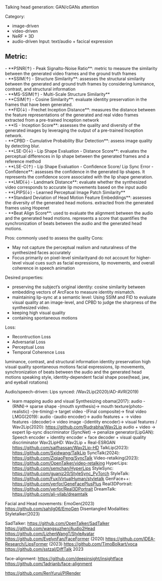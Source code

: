 Talking head generation:
GAN/cGANs
attention

Category:
- image-driven
- video-driven
- NeRF + 3D
- audio-driven
Input:
text/audio + facical expression

<h2>Metric:</h2>
- **PSNR(&#8593;) - Peak Signalto-Noise Ratio**: metric to measure the similarity between the generated video frames and the ground truth frames <br>
- **SSIM(&#8593;) - Structure Similarity**: assesses the structural similarity between the generated and ground truth frames by considering luminance, contrast, and structural information <br>
- **MS-SSIM(&#8593;) - Multi-Scale Structure Similarity** <br>
- **CSIM(&#8593;) - Cosine Similarity**: evaluate identity preservation in the frames that have been generated. <br>
- **FID(&#8595;) - Frechet Inception Distance**: measures the distance between the feature representations of the generated and real video frames extracted from a pre-trained Inception network <br>
- **IS - Inception Score**: assesses the quality and diversity of the generated images by leveraging the output of a pre-trained Inception network. <br>
- **CPBD - Cumulative Probability Blur Detection**: assess image quality by detecting blur. <br>
- **LSE-D(&#8595;) - Lip Shape Evaluation - Distance Score**: evaluates the perceptual differences in lip shape between the generated frames and a reference method <br>
- **LSE-C(&#8593;) - Lip Shape Evaluation - Confidence Score/ Lip Sync Error - Confidence**: assesses the confidence in the generated lip shapes. It represents the confidence score associated with the lip shape generation. <br>
- **LMD(&#8595;) - Landmark Distance**:  evaluate whether the synthesized video corresponds to accurate lip movements based on the input audio <br>
- **LPIPS(&#8595;) - Learned Perceptual Image Patch Similarity** <br> 
- **Standard Deviation of Head Motion Feature Embeddings**: assesses the diversity of the generated head motions. extracted from the generated frames using Hopenet <br>
- **Beat Align Score**: used to evaluate the alignment between the audio and the generated head motions. represents a score that quantifies the synchronization of beats between the audio and the generated head motions. <br>


Pros: commonly used to assess the quality
Cons:
- May not capture the perceptual realism and naturalness of the synthesized faces accurately
- Focus primarily on pixel-level similarityand do not account for higher-level visual cues such as facial expressions, lip movements, and overall coherence in speech animation

Desired properties:
- preserving the subject’s original identity: cosine similarity between embedding vectors of ArcFace to measure identity mismatch.
- maintaining lip-sync at a semantic level: Using SSIM and FID to evaluate visual quality at an image-level, and CPBD to judge the sharpness of the synthesized video.
- keeping high visual quality
- containing spontaneous motions

Loss:
- Recontruction Loss
- Adversarial Loss
- Perceptual Loss
- Temporal Coherence Loss


luminance, contrast, and structural information
identity preservation
high visual quality
spontaneous motions
facial expressions, lip movements, synchronization of beats between the audio and the generated head motions
speaking style, identity-dependent facial shape
pose(head, jaw, and eyeball rotations)


Audio/speech-driven:
Lips synced: /Wav2Lip(2020)/AD-AVR(2019)
- learn mapping audio and visual
Synthesizing obama(2017): audio -(RNN)-> sparse shape -(mouth synthesis)-> mouth texture(photo-realistic) -(re-timing)-> target video -(Final composite)-> final video
LMGG(2019): 
audio -(audio encoder)->    audio features   + -> video features -(decoder)-> video
image -(identity encoder)-> visual features /
Wav2Lip(2020):
https://github.com/Rudrabha/Wav2Lip
audio + video -> expert lip-sync discriminator (SyncNet) -> penalize generator(LipGAN): Speech encoder + identity encoder + face decoder + visual quality discriminator
Wav2LipHD: Wav2Lip + Real-ESRGAN
https://github.com/saifhassan/Wav2Lip-HD
TalkLip(2023):
https://github.com/Sxjdwang/TalkLip
SyncTalk(2024):
https://github.com/ZiqiaoPeng/SyncTalk
Video-retalking(2023): 
https://github.com/OpenTalker/video-retalking
HyperLips:
https://github.com/semchan/HyperLips
StyleSync:
https://github.com/guanjz20/StyleSync_PyTorch
StyleTalk: 
https://github.com/FuxiVirtualHuman/styletalk
GenFace++:
https://github.com/yerfor/GeneFacePlusPlus
Real3DPortrait:
https://github.com/yerfor/Real3DPortrait
DreamTalk:
https://github.com/ali-vilab/dreamtalk

Facial and Head movements: EmoGen(2023) https://github.com/sahilg06/EmoGen
Disentangled Modalities: Styletalker(2023)

SadTalker: https://github.com/OpenTalker/SadTalker
https://github.com/wangsuzhen/Audio2Head
https://github.com/LizhenWangT/StyleAvatar
https://github.com/EvelynFan/FaceFormer (2020)
https://github.com/IDEA-Research/LipsFormer (2023)
https://github.com/TimoBolkart/voca
https://github.com/sstzal/DiffTalk 2023

face-alignment:
https://github.com/deepinsight/insightface
https://github.com/1adrianb/face-alignment


https://github.com/RenYurui/PIRender
